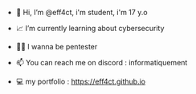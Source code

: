 - 👋 Hi, I’m @eff4ct, i'm student, i'm 17 y.o
  
- 📈 I’m currently learning about cybersecurity
  
- 👨‍💻 I wanna be pentester
  
- 📫 You can reach me on discord : informatiquement 

- 💻 my portfolio : https://eff4ct.github.io
